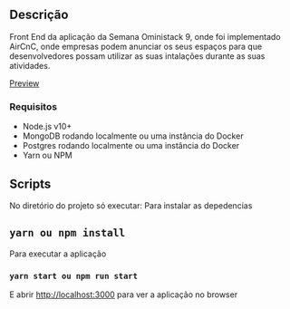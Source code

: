 ## Descrição
Front End da aplicação da Semana Oministack 9, onde foi implementado AirCnC, onde empresas podem anunciar os seus espaços para que desenvolvedores possam utilizar as suas intalações durante as suas atividades.

[Preview](https://i.imgur.com/ICG38Ff.mp4)

### Requisitos

- Node.js v10+
- MongoDB rodando localmente ou uma instância do Docker
- Postgres rodando localmente ou uma instância do Docker
- Yarn ou NPM

## Scripts

No diretório do projeto só executar:
Para instalar as depedencias
## `yarn ou npm install` 

Para executar a aplicação
### `yarn start ou npm run start`

E abrir [http://localhost:3000](http://localhost:3000) para ver a aplicação no browser
